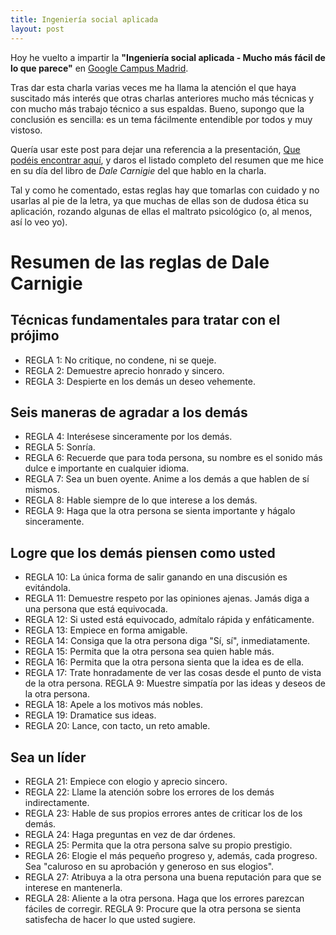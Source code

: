 ```yaml
---
title: Ingeniería social aplicada
layout: post
---
```


Hoy he vuelto a impartir la **"Ingeniería social aplicada - Mucho más fácil de lo que parece"** en [Google Campus Madrid](https://www.meetup.com/es-ES/HackMadrid-27/events/246651287/).

Tras dar esta charla varias veces me ha llama la atención el que haya suscitado más interés que otras charlas anteriores mucho más técnicas y con mucho más trabajo técnico a sus espaldas. Bueno, supongo que la conclusión es sencilla: es un tema fácilmente entendible por todos y muy vistoso. 

Quería usar este post para dejar una referencia a la presentación, [Que podéis encontrar aquí](https://www.slideshare.net/cr0hn/ingeniera-social-aplicada-mucho-ms-fcil-de-lo-que-parece), y daros el listado completo del resumen que me hice en su día del libro de *Dale Carnigie* del que hablo en la charla.

Tal y como he comentado, estas reglas hay que tomarlas con cuidado y no usarlas al pie de la letra, ya que muchas de ellas son de dudosa ética su aplicación, rozando algunas de ellas el maltrato psicológico (o, al menos, así lo veo yo).

# Resumen de las reglas de Dale Carnigie 

## Técnicas fundamentales para tratar con el prójimo

- REGLA 1: No critique, no condene, ni se queje.
- REGLA 2: Demuestre aprecio honrado y sincero.
- REGLA 3: Despierte en los demás un deseo vehemente.

## Seis maneras de agradar a los demás

- REGLA 4: Interésese sinceramente por los demás.
- REGLA 5: Sonría.
- REGLA 6: Recuerde que para toda persona, su nombre es el sonido más dulce e importante en cualquier idioma.
- REGLA 7: Sea un buen oyente. Anime a los demás a que hablen de sí mismos.
- REGLA 8: Hable siempre de lo que interese a los demás.
- REGLA 9: Haga que la otra persona se sienta importante y hágalo sinceramente.

## Logre que los demás piensen como usted

- REGLA 10: La única forma de salir ganando en una discusión es evitándola.
- REGLA 11: Demuestre respeto por las opiniones ajenas. Jamás diga a una persona que está equivocada.
- REGLA 12: Si usted está equivocado, admítalo rápida y enfáticamente.
- REGLA 13: Empiece en forma amigable.
- REGLA 14: Consiga que la otra persona diga "Sí, sí", inmediatamente.
- REGLA 15: Permita que la otra persona sea quien hable más.
- REGLA 16: Permita que la otra persona sienta que la idea es de ella.
- REGLA 17: Trate honradamente de ver las cosas desde el punto de vista de la otra persona. REGLA 9: Muestre simpatía por las ideas y deseos de la otra persona.
- REGLA 18: Apele a los motivos más nobles.
- REGLA 19: Dramatice sus ideas.
- REGLA 20: Lance, con tacto, un reto amable.

## Sea un líder

- REGLA 21: Empiece con elogio y aprecio sincero.
- REGLA 22: Llame la atención sobre los errores de los demás indirectamente.
- REGLA 23: Hable de sus propios errores antes de criticar los de los demás.
- REGLA 24: Haga preguntas en vez de dar órdenes.
- REGLA 25: Permita que la otra persona salve su propio prestigio.
- REGLA 26: Elogie el más pequeño progreso y, además, cada progreso. Sea "caluroso en su aprobación y generoso en sus elogios".
- REGLA 27: Atribuya a la otra persona una buena reputación para que se interese en mantenerla.
- REGLA 28: Aliente a la otra persona. Haga que los errores parezcan fáciles de corregir. REGLA 9: Procure que la otra persona se sienta satisfecha de hacer lo que usted sugiere.
    